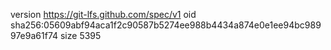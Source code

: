 version https://git-lfs.github.com/spec/v1
oid sha256:05609abf94aca1f2c90587b5274ee988b4434a874e0e1ee94bc98997e9a61f74
size 5395
